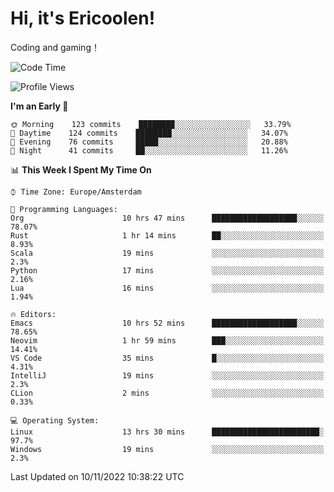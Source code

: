 # Hi, it's Ericoolen!
Coding and gaming！

<!--START_SECTION:waka-->
![Code Time](http://img.shields.io/badge/Code%20Time-519%20hrs%2031%20mins-blue)

![Profile Views](http://img.shields.io/badge/Profile%20Views-0-blue)

**I'm an Early 🐤** 

```text
🌞 Morning    123 commits    ████████░░░░░░░░░░░░░░░░░   33.79% 
🌆 Daytime    124 commits    ████████░░░░░░░░░░░░░░░░░   34.07% 
🌃 Evening    76 commits     █████░░░░░░░░░░░░░░░░░░░░   20.88% 
🌙 Night      41 commits     ██░░░░░░░░░░░░░░░░░░░░░░░   11.26%

```


📊 **This Week I Spent My Time On** 

```text
⌚︎ Time Zone: Europe/Amsterdam

💬 Programming Languages: 
Org                      10 hrs 47 mins      ███████████████████░░░░░░   78.07% 
Rust                     1 hr 14 mins        ██░░░░░░░░░░░░░░░░░░░░░░░   8.93% 
Scala                    19 mins             ░░░░░░░░░░░░░░░░░░░░░░░░░   2.3% 
Python                   17 mins             ░░░░░░░░░░░░░░░░░░░░░░░░░   2.16% 
Lua                      16 mins             ░░░░░░░░░░░░░░░░░░░░░░░░░   1.94%

🔥 Editors: 
Emacs                    10 hrs 52 mins      ███████████████████░░░░░░   78.65% 
Neovim                   1 hr 59 mins        ███░░░░░░░░░░░░░░░░░░░░░░   14.41% 
VS Code                  35 mins             █░░░░░░░░░░░░░░░░░░░░░░░░   4.31% 
IntelliJ                 19 mins             ░░░░░░░░░░░░░░░░░░░░░░░░░   2.3% 
CLion                    2 mins              ░░░░░░░░░░░░░░░░░░░░░░░░░   0.33%

💻 Operating System: 
Linux                    13 hrs 30 mins      ████████████████████████░   97.7% 
Windows                  19 mins             ░░░░░░░░░░░░░░░░░░░░░░░░░   2.3%

```


 Last Updated on 10/11/2022 10:38:22 UTC
<!--END_SECTION:waka-->

